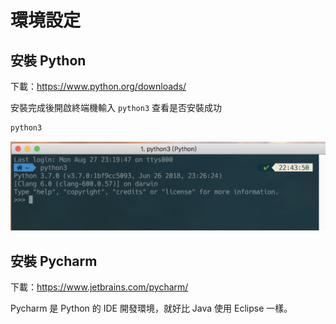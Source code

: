# 環境設定

## 安裝 Python
下載：https://www.python.org/downloads/

安裝完成後開啟終端機輸入 `python3` 查看是否安裝成功

```bash
python3
```

![](/assets/img1-1.png)

## 安裝 Pycharm
下載：https://www.jetbrains.com/pycharm/

Pycharm 是 Python 的 IDE 開發環境，就好比 Java 使用 Eclipse 一樣。
